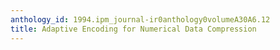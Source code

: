 ```yaml
---
anthology_id: 1994.ipm_journal-ir0anthology0volumeA30A6.12
title: Adaptive Encoding for Numerical Data Compression
---
```

